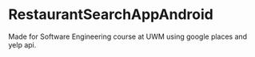RestaurantSearchAppAndroid
==========================

Made for Software Engineering course at UWM using google places and yelp api. 